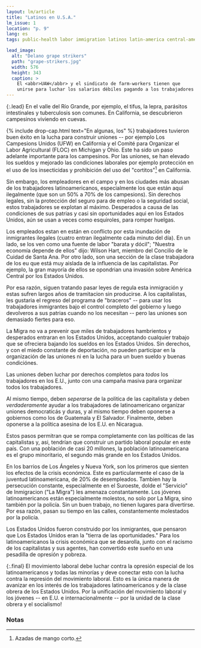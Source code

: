 ```yaml
---
layout: lm/article
title: "Latinos en U.S.A."
lm_issue: 1
location: "p. 9"
lang: es
tags: public-health labor immigration latinos latin-america central-america internationalism california workers-rights farming foreign-policy crisis spanish migra poverty strategy

lead_image:
  alt: "Delano grape strikers"
  path: "grape-strikers.jpg"
  width: 576
  height: 343
  caption: >
    El <abbr>UAW</abbr> y el sindicato de farm-workers tienen que
    unirse para luchar los salarios débiles pagando a los trabajadores latinos.
---
```


{:.lead}
En el valle del Río Grande, por ejemplo,
el tifus, la lepra, parásitos intestinales y
tuberculosis son comunes. En California, se
descubrieron campesinos viviendo en cuevas.

{% include drop-cap.html text="En algunas, los" %}
trabajadores tuvieron buen éxito en la lucha
para construir uniones -- por
ejemplo Los Campesions Unidos
(<abbr>UFW</abbr>) en California y el Comité
para Organizar el Labor Agricultural
(<abbr>FLOC</abbr>)
en Michigan y Ohio. Este ha sido un
paso adelante importante para
los campesinos. Por las uniones,
se han elevado los sueldos y
mejorado las condiciones
laborales por ejemplo protección
en el uso de los insecticidas y
prohibición del uso del "cortitos"[^1]
en California.

Sin embargo, los empleadores en
el campo y en los ciudades
más abusan de los trabajadores
latinoamericanos, especialmente los que están aquí ilegalmente (que son un 50% a 70% de los campesions).
Sin derechos legales, sin la protección del seguro para de empleo o la seguridad social,
estos trabajadores se explotan al máximo.
Desperados a causa de las condiciones de sus patrias y casi sin oportunidades aqui en los Estados Unidos,
aún se usan a veces como esquiroles, para romper huelgas.

Los empleados estan en están en conflicto por esta inundación de inmigrantes ilegales (cuatro entran ilegalmente cada minuto del día).
En un lado, se los ven como una fuente de labor "barata y dócil"; "Nuestra economía depende de ellos" dijo:
Wilson Hart, miembro del Concilio de le Cuidad de Santa Ana.
Por otro lado, son una sección de la clase trabajadora de los eu que está muy aislada de la influencia de las capitalistas.
Por ejemplo, la gran mayoría de ellos se opondrian una invasión sobre América Central por los Estados Unidos.

Por esa razón, siguen tratando pasar leyes de regula esta inmigración y estas
sufren largos años de tramitacion sin producirse. A los capitalistas, les gustaria el regreso del programa de "braceros" --
para usar los trabajadores inmigrantes bajo el control completo del gobierno y luego devolveros a sus patrias
cuando no los necesitan -- pero las uniones son demasiado fiertes para eso.

La Migra no va a prevenir que miles de trabajadores hambrientos y desperados entraran en los Estados Unidos,
acceptando cualquier trabajo que se ofreciera bajando los sueldos en los Estados Unidos.
Sin derechos, y con el miedo constante de deportación, no pueden participar en la organización de las uniones
ni en la lucha para un buen sueldo y buenas condiciónes.

Las uniones deben luchar por derechos completos para *todos* los trabajadores en los E.U.,
junto con una campaña masiva para organizar todos los trabajadores.

Al mismo tiempo, deben *seperarse* de la politica de las capitalista y deben *verdaderamente* ayudar
a los trabajadores de latinoamericano organizar uniones democraticás y duras, y al mismo tiempo deben oponerse a
gobiernos como los de Guatemala y El Salvador.
Finalmente, deben oponerse a la política asesina de los E.U. en Nicaragua.

Estos pasos permitran que se rompa completamente con las políticas de las capitalistas y,
asi, tendrían que construir un partido laboral popular en este país.
Con una población de casi 20 millones, la población latinoamericana es el grupo minoritario,
el segundo más grande en los Estados Unidos.

En los barrios de Los Ángeles y Nueva York,
son los primeros que sienten los efectos de la crisis económica.
Este es particularmente el caso de la juventud latinoamericana, de 20% de desempleados.
Tambien hay la persecución constante, especialmente en el Suroeste,
dolde el "Servicio" de Inmigracion ("La Migra") les amenaza constantamente.
Los jóvenes latinoamericanos están especialmente molestos, no solo por La Migra, sino también por la policía.
Sin un buen trabajo, no tienen lugares para divertirse.
Por esa razón, pasan su tiempo en las calles, constantemente molestados por la policía.

Los Estados Unidos fueron construido por los inmigrantes,
que pensaron que Los Estados Unidos eran la "tierra de las oportunidades."
Para los latinoamericanos la crisis económica que se desarolla,
junto con el racismo de los capitalistas y sus agentes, han convertido este sueño
en una pesadilla de opresión y pobreza.

{:.final}
El movimiento laboral debe luchar contra la opresión especial de los latinoamericanos
y todas las minorías y deve conectar esto con la lucha contra la represión del movimiento laboral.
Esto es la única manera de avanizar en los interés de los trabajadores latinoamericanos
y de la clase obrera de los Estados Unidos.
Por la unificación del movimiento laboral y los jóvenes -- en E.U. e internacionalmente --
por la unidad de la clase obrera y el socialismo!

### Notas

[^1]: Azadas de mango corto.